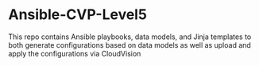 # Ansible-CVP-Level5

This repo contains Ansible playbooks, data models, and Jinja templates to both generate configurations based on data models as well as upload and apply the configurations via CloudVision

